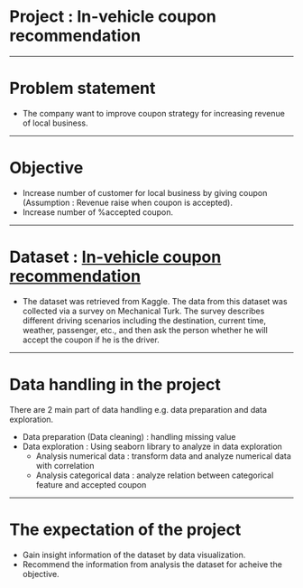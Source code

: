 # Project : In-vehicle coupon recommendation
---
# Problem statement
- The company want to improve coupon strategy for increasing revenue of local business.
---
# Objective
- Increase number of customer for local business by giving coupon (Assumption : Revenue raise when coupon is accepted).
- Increase number of %accepted coupon.
---
# Dataset : [In-vehicle coupon recommendation](https://www.kaggle.com/datasets/mathurinache/invehicle-coupon-recommendation)
- The dataset was retrieved from Kaggle. The data from this dataset was collected via a survey on Mechanical Turk. The survey describes different driving scenarios including the destination, current time, weather, passenger, etc., and then ask the person whether he will accept the coupon if he is the driver.
---
# Data handling in the project

There are 2 main part of data handling e.g. data preparation and data exploration.
- Data preparation (Data cleaning) : handling missing value
- Data exploration : Using seaborn library to analyze in data exploration
  - Analysis numerical data : transform data and analyze numerical data with correlation
  - Analysis categorical data : analyze relation between categorical feature and accepted coupon
---
# The expectation of the project
- Gain insight information of the dataset by data visualization.
- Recommend the information from analysis the dataset for acheive the objective. 

